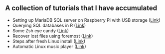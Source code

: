 ## A collection of tutorials that I have accumulated

- Setting up MariaDB SQL server on Raspberry Pi with USB storage ([Link](https://github.com/lundquist-ecology-lab/tutorials/blob/main/rpi_mariadb.md)) 
- Querying SQL databases in R ([Link](https://github.com/lundquist-ecology-lab/tutorials/blob/main/query_SQL_R.md)) 
- Some Zsh eye candy ([Link](https://github.com/lundquist-ecology-lab/tutorials/blob/main/zsh_prompt.md))
- Recover lost files using foremost ([Link](https://github.com/lundquist-ecology-lab/tutorials/blob/main/foremost.md))
- Steps after fresh Linux install ([Link](https://github.com/lundquist-ecology-lab/tutorials/blob/main/fresh_install_steps.md))
- Automatic Linux music player ([Link](https://github.com/lundquist-ecology-lab/tutorials/blob/main/music_player.md))
